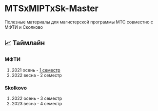 # MTSxMIPTxSk-Master
Полезные материалы для магистерской программы МТС совместно с МФТИ и Сколково

## 📈 Таймлайн

### МФТИ

1. 2021 осень - [1 семестр](Term%201)
2. 2022 весна - 2 семестр

### Skolkovo

1. 2022 осень - 3 семестр
2. 2023 весна - 4 семестр
